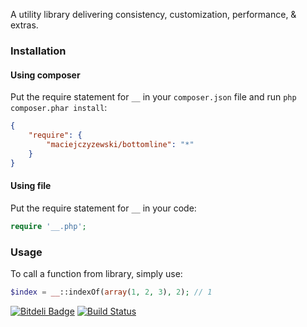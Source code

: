 A utility library delivering consistency, customization, performance, & extras.

### Installation

#### Using composer

Put the require statement for `__` in your `composer.json` file and run `php composer.phar install`:

```json
{
    "require": {
        "maciejczyzewski/bottomline": "*"
    }
}
```

#### Using file

Put the require statement for `__` in your code:

```php
require '__.php';
```

### Usage

To call a function from library, simply use:

```php
$index = __::indexOf(array(1, 2, 3), 2); // 1
```



[![Bitdeli Badge](https://d2weczhvl823v0.cloudfront.net/MaciejCzyzewski/__/trend.png)](https://bitdeli.com/free "Bitdeli Badge")
[![Build Status](https://travis-ci.org/MaciejCzyzewski/__.png?branch=master)](https://travis-ci.org/MaciejCzyzewski/__)
